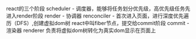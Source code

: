 

react的三个阶段
    scheduler
        - 调度器，能够将任务划分优先级，高优先级任务先进入render阶段
    render
        - 协调器 renconciler
            - 首次进入页面，进行深度优先遍历（DFS）,创建虚拟dom树 react中叫fiber节点，提交给commit阶段
    commit
        - 渲染器 renderer 负责将虚拟dom树转化为真实dom显示在页面上